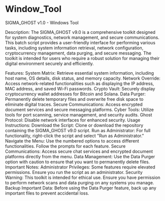 # Window_Tool
SIGMA_GHOST v1.0 - Windows Tool

Description:
The SIGMA_GHOST v9.0 is a comprehensive toolkit designed for system diagnostics, network management, and secure communications. This batch script provides a user-friendly interface for performing various tasks, including system information retrieval, network configuration, cryptocurrency management, data purging, and secure messaging. The toolkit is intended for users who require a robust solution for managing their digital environment securely and efficiently.

Features:
System Matrix: Retrieve essential system information, including host name, OS details, disk status, and memory capacity.
Network Override: Access network-related functionalities such as displaying the IP address, MAC address, and saved Wi-Fi passwords.
Crypto Vault: Securely display cryptocurrency wallet addresses for Bitcoin and Solana.
Data Purger: Permanently delete temporary files and overwrite free disk space to eliminate digital traces.
Secure Communications: Access encrypted document services and secure messaging platforms.
Cyber Tools: Utilize tools for port scanning, service management, and security audits.
Ghost Protocol: Disable network interfaces for enhanced security.
Usage Instructions:
Download the Script: Clone or download the repository containing the SIGMA_GHOST v9.0 script.
Run as Administrator: For full functionality, right-click the script and select "Run as Administrator."
Navigate the Menu: Use the numbered options to access different functionalities. Follow the prompts for each feature.
Secure Communications: Access secure chat services and encrypted document platforms directly from the menu.
Data Management: Use the Data Purger option with caution to ensure that you want to permanently delete files.
Important Notes:
Administrator Privileges: Some features require elevated permissions. Ensure you run the script as an administrator.
Security Warning: This toolkit is intended for ethical use. Ensure you have permission to perform network scans and data purging on any systems you manage.
Backup Important Data: Before using the Data Purger feature, back up any important files to prevent accidental loss.

